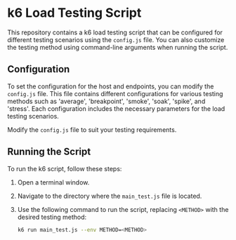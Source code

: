 # k6 Load Testing Script

This repository contains a k6 load testing script that can be configured for different testing scenarios using the `config.js` file. You can also customize the testing method using command-line arguments when running the script.

## Configuration

To set the configuration for the host and endpoints, you can modify the `config.js` file. This file contains different configurations for various testing methods such as 'average', 'breakpoint', 'smoke', 'soak', 'spike', and 'stress'. Each configuration includes the necessary parameters for the load testing scenarios.

Modify the `config.js` file to suit your testing requirements.

## Running the Script

To run the k6 script, follow these steps:

1. Open a terminal window.

2. Navigate to the directory where the `main_test.js` file is located.

3. Use the following command to run the script, replacing `<METHOD>` with the desired testing method:
   ```sh
   k6 run main_test.js --env METHOD=<METHOD>
